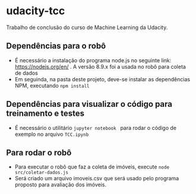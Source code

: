 # udacity-tcc
Trabalho de conclusão do curso de Machine Learning da Udacity. 

## Dependências para o robô
- É necessário a instalação do programa node.js no seguinte link: https://nodejs.org/en/ . A versão 8.9.x foi a usada no robô para coleta de dados
- Em seguinda, na pasta deste projeto, deve-se instalar as dependências NPM, executando `npm install`

## Dependências para visualizar o código para treinamento e testes
- É necessário o utilitário `jupyter notebook ` para rodar o código de exemplo no arquivo `TCC.ipynb`

## Para rodar o robô
- Para executar o robô que faz a coleta de imóveis, execute `node src/coletar-dados.js`
- Será criado um arquivo  imoveis.csv que será usado pelo programa proposto para avaliação dos imóveis.
